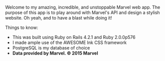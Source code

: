 Welcome to my amazing, incredible, and unstoppable Marvel web app. The purpose of this app is to play around with Marvel's API and design a stylish website. Oh yeah, and to have a blast while doing it!

Things to know:
  - This was built using Ruby on Rails 4.2.1 and Ruby 2.0.0p576
  - I made ample use of the AWESOME Ink CSS framework
  - PostgreSQL is my database of choice
  - **Data provided by Marvel. © 2015 Marvel**
